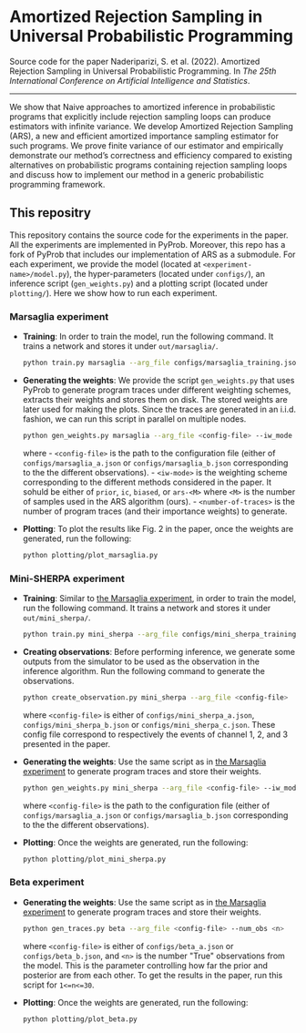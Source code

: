 # Amortized Rejection Sampling in Universal Probabilistic Programming

Source code for the paper Naderiparizi, S. et al. (2022). Amortized Rejection Sampling in Universal Probabilistic Programming. In _The 25th International Conference on Artificial Intelligence and Statistics_.

---
We show that Naive approaches to amortized inference in probabilistic programs that explicitly include rejection sampling loops can produce estimators with infinite variance.
We develop Amortized Rejection Sampling (ARS), a new and efficient amortized importance sampling estimator for such programs.
We prove finite variance of our estimator and empirically demonstrate our method’s correctness and efficiency compared to existing alternatives on probabilistic programs containing rejection sampling loops and discuss how to implement our method in a generic probabilistic programming framework.

## This repositry

This repository contains the source code for the experiments in the paper. All the experiments are implemented in PyProb. Moreover, this repo has a fork of PyProb that includes our implementation of ARS as a submodule. For each experiment, we provide the model (located at `<experiment-name>/model.py`), the hyper-parameters (located under `configs/`), an inference script (`gen_weights.py`) and a plotting script (located under `plotting/`). Here we show how to run each experiment.

### Marsaglia experiment

- __Training__: In order to train the model, run the following command. It trains a network and stores it under `out/marsaglia/`.
    
    ```bash
    python train.py marsaglia --arg_file configs/marsaglia_training.json
    ```

- __Generating the weights__: We provide the script `gen_weights.py` that uses PyProb to generate program traces under different weighting schemes, extracts their weights and stores them on disk. The stored weights are later used for making the plots. Since the traces are generated in an i.i.d. fashion, we can run this script in parallel on multiple nodes.
    
    ```bash
    python gen_weights.py marsaglia --arg_file <config-file> --iw_mode <iw-mode> --num_traces <number-of-traces>
    ```

    where 
      - `<config-file>` is the path to the configuration file (either of `configs/marsaglia_a.json` or `configs/marsaglia_b.json` corresponding to the the different observations).
      - `<iw-mode>` is the weighting scheme corresponding to the different methods considered in the paper. It sohuld be either of `prior`, `ic`, `biased`, or `ars-<M>` where `<M>` is the number of samples used in the ARS algorithm (ours).
      - `<number-of-traces>` is the number of program traces (and their importance weights) to generate.
- __Plotting__: To plot the results like Fig. 2 in the paper, once the weights are generated, run the following:
    
    ```bash
    python plotting/plot_marsaglia.py
    ```

### Mini-SHERPA experiment

- __Training__: Similar to [the Marsaglia experiment](#marsaglia), in order to train the model, run the following command. It trains a network and stores it under `out/mini_sherpa/`.
    
    ```bash
    python train.py mini_sherpa --arg_file configs/mini_sherpa_training.json
    ```

- __Creating observations__: Before performing inference, we generate some outputs from the simulator to be used as the observation in the inference algorithm. Run the following command to generate the observations.

    ```bash
    python create_observation.py mini_sherpa --arg_file <config-file>
    ```

    where `<config-file>` is either of `configs/mini_sherpa_a.json`, `configs/mini_sherpa_b.json` or `configs/mini_sherpa_c.json`. These config file correspond to respectively the events of channel 1, 2, and 3 presented in the paper.
- __Generating the weights__: Use the same script as in [the Marsaglia experiment](#marsaglia) to generate program traces and store their weights.

    ```bash
    python gen_weights.py mini_sherpa --arg_file <config-file> --iw_mode <iw-mode> --num_traces <number-of-traces>
    ```

    where `<config-file>` is the path to the configuration file (either of `configs/marsaglia_a.json` or `configs/marsaglia_b.json` corresponding to the the different observations).
- __Plotting__: Once the weights are generated, run the following:
    
    ```bash
    python plotting/plot_mini_sherpa.py
    ```

### Beta experiment

- __Generating the weights__: Use the same script as in [the Marsaglia experiment](#marsaglia) to generate program traces and store their weights.

    ```bash
    python gen_traces.py beta --arg_file <config-file> --num_obs <n>
    ```

    where `<config-file>` is either of `configs/beta_a.json` or `configs/beta_b.json`, and `<n>` is the number "True" observations from the model. This is the parameter controlling how far the prior and posterior are from each other. To get the results in the paper, run this script for `1<=n<=30`.
- __Plotting__: Once the weights are generated, run the following:
    
    ```bash
    python plotting/plot_beta.py
    ```